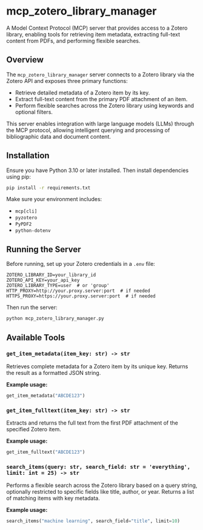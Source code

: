 # mcp_zotero_library_manager

A Model Context Protocol (MCP) server that provides access to a Zotero library, enabling tools for retrieving item metadata, extracting full-text content from PDFs, and performing flexible searches.

## Overview

The `mcp_zotero_library_manager` server connects to a Zotero library via the Zotero API and exposes three primary functions:

- Retrieve detailed metadata of a Zotero item by its key.
- Extract full-text content from the primary PDF attachment of an item.
- Perform flexible searches across the Zotero library using keywords and optional filters.

This server enables integration with large language models (LLMs) through the MCP protocol, allowing intelligent querying and processing of bibliographic data and document content.

## Installation

Ensure you have Python 3.10 or later installed. Then install dependencies using pip:

```bash
pip install -r requirements.txt
```

Make sure your environment includes:

- `mcp[cli]`
- `pyzotero`
- `PyPDF2`
- `python-dotenv`

## Running the Server

Before running, set up your Zotero credentials in a `.env` file:

```env
ZOTERO_LIBRARY_ID=your_library_id
ZOTERO_API_KEY=your_api_key
ZOTERO_LIBRARY_TYPE=user  # or 'group'
HTTP_PROXY=http://your.proxy.server:port  # if needed
HTTPS_PROXY=https://your.proxy.server:port  # if needed
```

Then run the server:

```bash
python mcp_zotero_library_manager.py
```

## Available Tools

### `get_item_metadata(item_key: str) -> str`

Retrieves complete metadata for a Zotero item by its unique key. Returns the result as a formatted JSON string.

**Example usage:**
```python
get_item_metadata("ABCDE123")
```

### `get_item_fulltext(item_key: str) -> str`

Extracts and returns the full text from the first PDF attachment of the specified Zotero item.

**Example usage:**
```python
get_item_fulltext("ABCDE123")
```

### `search_items(query: str, search_field: str = 'everything', limit: int = 25) -> str`

Performs a flexible search across the Zotero library based on a query string, optionally restricted to specific fields like title, author, or year. Returns a list of matching items with key metadata.

**Example usage:**
```python
search_items("machine learning", search_field="title", limit=10)
```